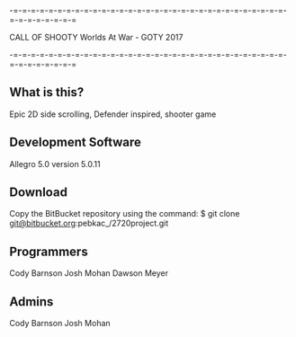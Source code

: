 -=-=-=-=-=-=-=-=-=-=-=-=-=-=-=-=-=-=-=-=-=-=-=-=-=-=-=-=-=-=-=-=-=-=-=-=-=-=-=

CALL OF SHOOTY
Worlds At War - GOTY 2017

-=-=-=-=-=-=-=-=-=-=-=-=-=-=-=-=-=-=-=-=-=-=-=-=-=-=-=-=-=-=-=-=-=-=-=-=-=-=-=


What is this?
--------------------
Epic 2D side scrolling, Defender inspired, shooter game


Development Software
--------------------
Allegro 5.0 version 5.0.11


Download
--------------------
Copy the BitBucket repository using the command:
$ git clone git@bitbucket.org:pebkac_/2720project.git


Programmers
--------------------
Cody Barnson
Josh Mohan
Dawson Meyer


Admins
--------------------
Cody Barnson
Josh Mohan